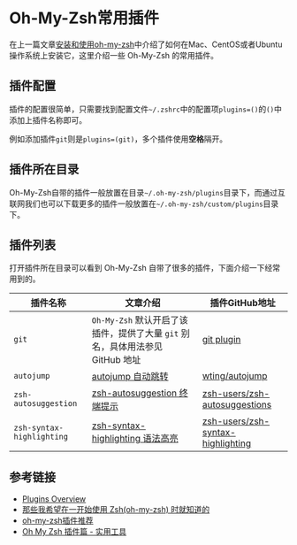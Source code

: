 # Oh-My-Zsh常用插件

在上一篇文章[安装和使用oh-my-zsh](/others/install-and-use-oh-my-zsh.md)中介绍了如何在Mac、CentOS或者Ubuntu操作系统上安装它，这里介绍一些 Oh-My-Zsh 的常用插件。

## 插件配置

插件的配置很简单，只需要找到配置文件`~/.zshrc`中的配置项`plugins=()`的`()`中添加上插件名称即可。

例如添加插件`git`则是`plugins=(git)`，多个插件使用**空格**隔开。

## 插件所在目录

Oh-My-Zsh自带的插件一般放置在目录`~/.oh-my-zsh/plugins`目录下，而通过互联网我们也可以下载更多的插件一般放置在`~/.oh-my-zsh/custom/plugins`目录下。

## 插件列表

打开插件所在目录可以看到 Oh-My-Zsh 自带了很多的插件，下面介绍一下经常用到的。

插件名称 | 文章介绍 | 插件GitHub地址
---- | ---- | ----
`git` | `Oh-My-Zsh` 默认开启了该插件，提供了大量 `git` 别名，具体用法参见 GitHub 地址 | [git plugin](https://github.com/ohmyzsh/ohmyzsh/tree/master/plugins/git/)
`autojump` | [autojump 自动跳转](/others/how-to-use-autojump-plugin.md) | [wting/autojump](https://github.com/wting/autojump)
`zsh-autosuggestion` | [zsh-autosuggestion 终端提示](/others/how-to-use-zsh-autosuggestion-plugin.md) | [zsh-users/zsh-autosuggestions](https://github.com/zsh-users/zsh-autosuggestions)
`zsh-syntax-highlighting` | [zsh-syntax-highlighting 语法高亮](/others/how-to-use-zsh-syntax-highlighting-plugin.md) | [zsh-users/zsh-syntax-highlighting](https://github.com/zsh-users/zsh-syntax-highlighting)

## 参考链接

- [Plugins Overview](https://github.com/robbyrussell/oh-my-zsh/wiki/Plugins-Overview)
- [那些我希望在一开始使用 Zsh(oh-my-zsh) 时就知道的](https://segmentfault.com/a/1190000002658335)
- [oh-my-zsh插件推荐](https://www.jianshu.com/p/9189eac3e52d)
- [Oh My Zsh 插件篇 - 实用工具](https://swiftcafe.io/2015/12/04/omz-plugin/)
